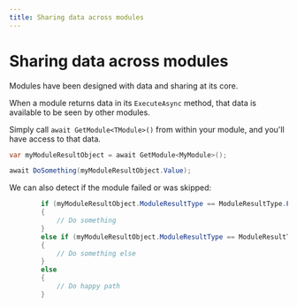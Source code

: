 ```yaml
---
title: Sharing data across modules
---
```


# Sharing data across modules

Modules have been designed with data and sharing at its core.

When a module returns data in its `ExecuteAsync` method, that data is available to be seen by other modules.

Simply call `await GetModule<TModule>()` from within your module, and you'll have access to that data.

```csharp
var myModuleResultObject = await GetModule<MyModule>();

await DoSomething(myModuleResultObject.Value);
```

We can also detect if the module failed or was skipped:

```csharp
        if (myModuleResultObject.ModuleResultType == ModuleResultType.Failure)
        {
            // Do something
        } 
        else if (myModuleResultObject.ModuleResultType == ModuleResultType.Skipped)
        {
            // Do something else
        } 
        else
        {
            // Do happy path
        }
```